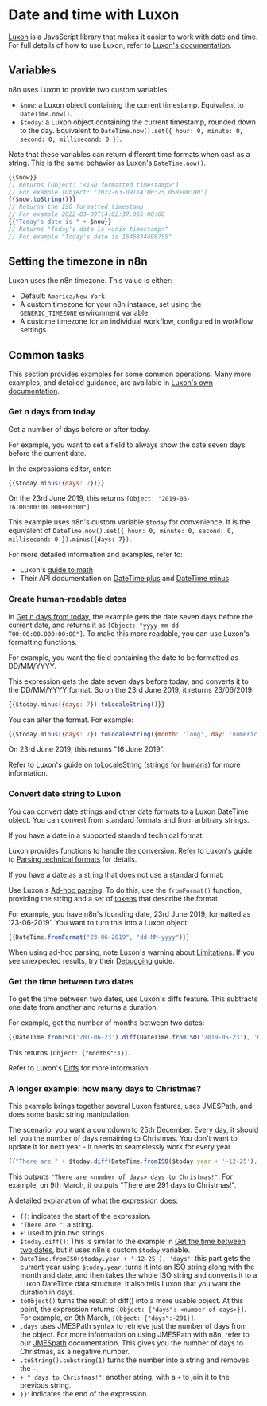 # Date and time with Luxon

[Luxon](https://github.com/moment/luxon/) is a JavaScript library that makes it easier to work with date and time. For full details of how to use Luxon, refer to [Luxon's documentation](https://moment.github.io/luxon/#/?id=luxon). 

## Variables

n8n uses Luxon to provide two custom variables:

- `$now`: a Luxon object containing the current timestamp. Equivalent to `DateTime.now()`.
- `$today`: a Luxon object containing the current timestamp, rounded down to the day. Equivalent to `DateTime.now().set({ hour: 0, minute: 0, second: 0, millisecond: 0 })`.

Note that these variables can return different time formats when cast as a string. This is the same behavior as Luxon's `DateTime.now()`.


``` js
{{$now}}
// Returns [Object: "<ISO formatted timestamp>"]
// For example [Object: "2022-03-09T14:00:25.058+00:00"]
{{$now.toString()}}
// Returns the ISO formatted timestamp
// For example 2022-03-09T14:02:37.065+00:00
{{"Today's date is " + $now}}
// Returns "Today's date is <unix timestamp>"
// For example "Today's date is 1646834498755"
```

## Setting the timezone in n8n

Luxon uses the n8n timezone. This value is either:

* Default: `America/New York`
* A custom timezone for your n8n instance, set using the `GENERIC_TIMEZONE` environment variable.
* A custome timezone for an individual workflow, configured in workflow settings.

## Common tasks

This section provides examples for some common operations. Many more examples, and detailed guidance, are available in [Luxon's own documentation](https://moment.github.io/luxon/#/?id=luxon).

### Get n days from today

Get a number of days before or after today. 

For example, you want to set a field to always show the date seven days before the current date.

In the expressions editor, enter:


``` js
{{$today.minus({days: 7})}}
```

On the 23rd June 2019, this returns `[Object: "2019-06-16T00:00:00.000+00:00"]`.

This example uses n8n's custom variable `$today` for convenience. It is the equivalent of `DateTime.now().set({ hour: 0, minute: 0, second: 0, millisecond: 0 }).minus({days: 7})`.


For more detailed information and examples, refer to:

* Luxon's [guide to math](https://moment.github.io/luxon/#/math)
* Their API documentation on [DateTime plus](https://moment.github.io/luxon/api-docs/index.html#datetimeplus) and [DateTime minus](https://moment.github.io/luxon/api-docs/index.html#datetimeminus)

### Create human-readable dates

In [Get n days from today](#get-n-days-from-today), the example gets the date seven days before the current date, and returns it as `[Object: "yyyy-mm-dd-T00:00:00.000+00:00"]`. To make this more readable, you can use Luxon's formatting functions.

For example, you want the field containing the date to be formatted as DD/MM/YYYY.

This expression gets the date seven days before today, and converts it to the DD/MM/YYYY format. So on the 23rd June 2019, it returns 23/06/2019:

```js
{{$today.minus({days: 7}).toLocaleString()}}
```

You can alter the format. For example:

```js
{{$today.minus({days: 7}).toLocaleString({month: 'long', day: 'numeric', year: 'numeric'})}}
```

On 23rd June 2019, this returns "16 June 2019".

Refer to Luxon's guide on [toLocaleString (strings for humans)](https://moment.github.io/luxon/#/formatting?id=tolocalestring-strings-for-humans) for more information.

### Convert date string to Luxon

You can convert date strings and other date formats to a Luxon DateTime object. You can convert from standard formats and from arbitrary strings.

If you have a date in a supported standard technical format: 

Luxon provides functions to handle the conversion. Refer to Luxon's guide to [Parsing technical formats](https://moment.github.io/luxon/#/parsing?id=parsing-technical-formats) for details.

If you have a date as a string that does not use a standard format: 

Use Luxon's [Ad-hoc parsing](https://moment.github.io/luxon/#/parsing?id=ad-hoc-parsing). To do this, use the `fromFormat()` function, providing the string and a set of [tokens](https://moment.github.io/luxon/#/parsing?id=table-of-tokens) that describe the format.

For example, you have n8n's founding date, 23rd June 2019, formatted as '23-06-2019'. You want to turn this into a Luxon object:

```js
{{DateTime.fromFormat("23-06-2019", "dd-MM-yyyy")}}
```

When using ad-hoc parsing, note Luxon's warning about [Limitations](https://moment.github.io/luxon/#/parsing?id=limitations). If you see unexpected results, try their [Debugging](https://moment.github.io/luxon/#/parsing?id=debugging) guide.


### Get the time between two dates

To get the time between two dates, use Luxon's diffs feature. This subtracts one date from another and returns a duration.

For example, get the number of months between two dates:

```js
{{DateTime.fromISO('201-06-23').diff(DateTime.fromISO('2019-05-23'), 'months').toObject()}}
```

This returns `[Object: {"months":1}]`.

Refer to Luxon's [Diffs](https://moment.github.io/luxon/#/math?id=diffs) for more information.

### A longer example: how many days to Christmas?

This example brings together several Luxon features, uses JMESPath, and does some basic string manipulation. 

The scenario: you want a countdown to 25th December. Every day, it should tell you the number of days remaining to Christmas. You don't want to update it for next year - it needs to seamelessly work for every year.

```js
{{"There are " + $today.diff(DateTime.fromISO($today.year + '-12-25'), 'days').toObject().days.toString().substring(1) + " days to Christmas!"}}
```

This outputs `"There are <number of days> days to Christmas!"`. For example, on 9th March, it outputs "There are 291 days to Christmas!".

A detailed explanation of what the expression does:

* `{{`: indicates the start of the expression.
* `"There are "`: a string. 
* `+`: used to join two strings.
* `$today.diff()`: This is similar to the example in [Get the time between two dates](#get-the-time-between-two-dates), but it uses n8n's custom `$today` variable.
* `DateTime.fromISO($today.year + '-12-25'), 'days'`: this part gets the current year using `$today.year`, turns it into an ISO string along with the month and date, and then takes the whole ISO string and converts it to a Luxon DateTime data structure. It also tells Luxon that you want the duration in days.
* `toObject()` turns the result of diff() into a more usable object. At this point, the expression returns `[Object: {"days":-<number-of-days>}]`. For example, on 9th March, `[Object: {"days":-291}]`.
* `.days` uses JMESPath syntax to retrieve just the number of days from the object. For more information on using JMESPath with n8n, refer to our [JMESpath](/code-examples/expressions/jmespath/) documentation. This gives you the number of days to Christmas, as a negative number.
* `.toString().substring(1)` turns the number into a string and removes the `-`.
* `+ " days to Christmas!"`: another string, with a `+` to join it to the previous string.
* `}}`: indicates the end of the expression.






